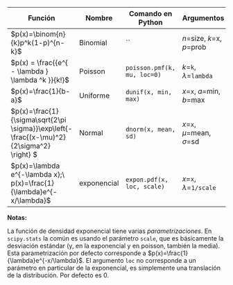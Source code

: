 | Función                                                                                    | Nombre      | Comando en Python           | Argumentos                       |
| ------------------------------------------------------------------------------------------ | ----------- | --------------------------- | -------------------------------- |
| $p(x)=\binom{n}{k}p^k(1-p)^{n-k}$                                                          | Binomial    | ``                          | $n$=size, $k$=x, $p$=prob        |
| $p(x) = \frac{{e^{ - \lambda } \lambda ^k }}{k!}$                                          | Poisson     | `poisson.pmf(k, mu, loc=0)` | $k$=`k`, $\lambda$=`lambda`      |
| $p(x)=\frac{1}{b-a}$                                                                       | Uniforme    | `dunif(x, min, max)`        | $x$=`x`, $a$=min, $b$=max        |
| $p(x)=\frac{1}{\sigma\sqrt{2\pi \sigma}}\exp\left\{-\frac{(x-\mu)^2}{2\sigma^2} \right\} $ | Normal      | `dnorm(x, mean, sd)`        | $x$=`x`, $\mu$=mean, $\sigma$=sd |
| $p(x)=\lambda e^{-\lambda x};\ p(x)=\frac{1}{\lambda}e^{-x/\lambda}$                       | exponencial | `expon.pdf(x, loc, scale)`  | $x$=`x`, $\lambda$=`1/scale`     |

**Notas:**

La función de densidad exponencial tiene varias *parametrizaciones*. En `scipy.stats` la común es usando el parámetro `scale`, que es básicamente la desviación estándar (y, en la exponencial y en poisson, también la media). Esta parametrización por defecto corresponde a $p(x)=\frac{1}{\lambda}e^{-x/\lambda}$. El argumento `loc` no corresponde a un parámetro en particular de la exponencial, es simplemente una translación de la distribución. Por defecto es 0.
